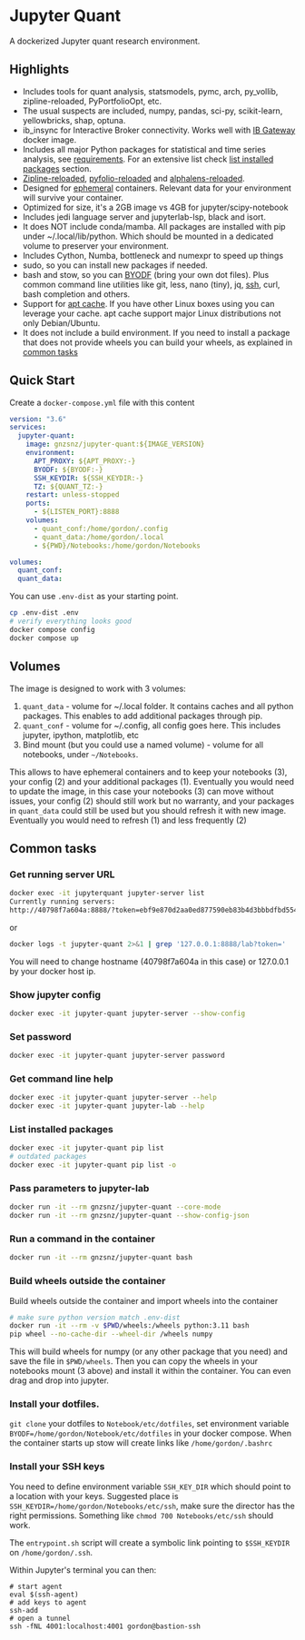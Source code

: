 # Jupyter Quant

A dockerized Jupyter quant research environment.

## Highlights

- Includes tools for quant analysis, statsmodels, pymc, arch, py_vollib, zipline-reloaded, PyPortfolioOpt, etc.
- The usual suspects are included, numpy, pandas, sci-py, scikit-learn, yellowbricks, shap, optuna.
- ib_insync for Interactive Broker connectivity. Works well with [IB Gateway](https://github.com/gnzsnz/ib-gateway-docker) docker image.
- Includes all major Python packages for statistical and time series analysis, see [requirements](https://github.com/gnzsnz/jupyter-quant/blob/master/requirements.txt). For an extensive list check [list installed packages](#list-installed-packages) section.
- [Zipline-reloaded](https://github.com/stefan-jansen/zipline-reloaded/), [pyfolio-reloaded](https://github.com/stefan-jansen/pyfolio-reloaded) and [alphalens-reloaded](https://github.com/stefan-jansen/alphalens-reloaded).
- Designed for [ephemeral](https://docs.docker.com/develop/develop-images/dockerfile_best-practices/#create-ephemeral-containers) containers. Relevant data for your environment will survive your container.
- Optimized for size, it's a 2GB image vs 4GB for jupyter/scipy-notebook
- Includes jedi language server and jupyterlab-lsp, black and isort.
- It does NOT include conda/mamba. All packages are installed with pip under ~/.local/lib/python. Which should be mounted in a dedicated volume to preserver your environment.
- Includes Cython, Numba, bottleneck and numexpr to speed up things
- sudo, so you can install new packages if needed.
- bash and stow, so you can [BYODF](#install-your-dotfiles) (bring your own dot files). Plus common command line utilities like git, less, nano (tiny), jq, [ssh](#install-your-ssh-keys), curl, bash completion and others.
- Support for [apt cache](https://github.com/gnzsnz/apt-cacher-ng). If you have other Linux boxes using you can leverage your cache. apt cache support major Linux distributions not only Debian/Ubuntu.
- It does not include a build environment. If you need to install a package that does not provide wheels you can build your wheels, as explained in [common tasks](#build-wheels-outside-the-container)

## Quick Start

Create a `docker-compose.yml` file with this content

```yml
version: "3.6"
services:
  jupyter-quant:
    image: gnzsnz/jupyter-quant:${IMAGE_VERSION}
    environment:
      APT_PROXY: ${APT_PROXY:-}
      BYODF: ${BYODF:-}
      SSH_KEYDIR: ${SSH_KEYDIR:-}
      TZ: ${QUANT_TZ:-}
    restart: unless-stopped
    ports:
      - ${LISTEN_PORT}:8888
    volumes:
      - quant_conf:/home/gordon/.config
      - quant_data:/home/gordon/.local
      - ${PWD}/Notebooks:/home/gordon/Notebooks

volumes:
  quant_conf:
  quant_data:
```

You can use `.env-dist` as your starting point.

```bash
cp .env-dist .env
# verify everything looks good
docker compose config
docker compose up
```

## Volumes

The image is designed to work with 3 volumes:

1.  `quant_data` - volume for ~/.local folder. It contains caches and all python packages. This enables to add additional packages through pip.
1.  `quant_conf` - volume for ~/.config, all config goes here. This includes jupyter, ipython, matplotlib, etc
1.  Bind mount (but you could use a named volume) - volume for all notebooks, under `~/Notebooks`.

This allows to have ephemeral containers and to keep your notebooks (3), your config (2) and your additional packages (1). Eventually you would need to update the image, in this case your notebooks (3) can move without issues, your config (2) should still work but no warranty, and your packages in `quant_data` could still be used but you should refresh it with new image. Eventually you would need to refresh (1) and less frequently (2)

## Common tasks

### Get running server URL
  
```bash
docker exec -it jupyterquant jupyter-server list
Currently running servers:
http://40798f7a604a:8888/?token=ebf9e870d2aa0ed877590eb83b4d3bbbdfbd55467422a167 :: /home/gordon/Notebooks
```

or

```bash
docker logs -t jupyter-quant 2>&1 | grep '127.0.0.1:8888/lab?token='
```

You will need to change hostname (40798f7a604a in this case) or 127.0.0.1 by your docker host ip.

### Show jupyter config

```bash
docker exec -it jupyter-quant jupyter-server --show-config
```

### Set password

```bash
docker exec -it jupyter-quant jupyter-server password
```

### Get command line help

```bash
docker exec -it jupyter-quant jupyter-server --help
docker exec -it jupyter-quant jupyter-lab --help
```

### List installed packages

```bash
docker exec -it jupyter-quant pip list
# outdated packages
docker exec -it jupyter-quant pip list -o
```

### Pass parameters to jupyter-lab

```bash
docker run -it --rm gnzsnz/jupyter-quant --core-mode
docker run -it --rm gnzsnz/jupyter-quant --show-config-json
```

### Run a command in the container

```bash
docker run -it --rm gnzsnz/jupyter-quant bash
```

### Build wheels outside the container

Build wheels outside the container and import wheels into the container

```bash
# make sure python version match .env-dist
docker run -it --rm -v $PWD/wheels:/wheels python:3.11 bash
pip wheel --no-cache-dir --wheel-dir /wheels numpy
```

This will build wheels for numpy (or any other package that you need) and save the file in `$PWD/wheels`. Then you can copy the wheels in your notebooks mount (3 above) and install it within the container. You can even drag and drop into jupyter.

### Install your dotfiles.

`git clone` your dotfiles to `Notebook/etc/dotfiles`, set environment variable `BYODF=/home/gordon/Notebook/etc/dotfiles` in your docker compose. When the container starts up stow will create links like `/home/gordon/.bashrc`

### Install your SSH keys

You need to define environment variable `SSH_KEY_DIR` which should point to a location with your keys. Suggested place is `SSH_KEYDIR=/home/gordon/Notebooks/etc/ssh`, make sure the director has the right permissions. Something like `chmod 700 Notebooks/etc/ssh` should work.

The `entrypoint.sh` script will create a symbolic link pointing to `$SSH_KEYDIR` on `/home/gordon/.ssh`.

Within Jupyter's terminal you can then:

```shell
# start agent
eval $(ssh-agent)
# add keys to agent
ssh-add
# open a tunnel
ssh -fNL 4001:localhost:4001 gordon@bastion-ssh
```
